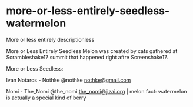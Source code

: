 # more-or-less-entirely-seedless-watermelon
More or less entirely descriptionless

More or Less Entirely Seedless Melon was created by cats gathered at Scrambleshake17 summit that happened right aftre Screenshake17.

More or Less Seedless:

Ivan Notaros - Nothke
@nothke
nothke@gmail.com

Nomi - The_Nomi 
@the_nomi
the_nomi@jizai.org
| melon fact: watermelon is actually a special kind of berry
